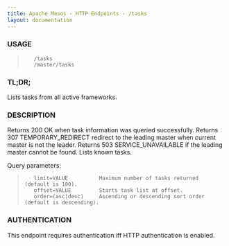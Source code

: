 ```yaml
---
title: Apache Mesos - HTTP Endpoints - /tasks
layout: documentation
---
```

<!--- This is an automatically generated file. DO NOT EDIT! --->

### USAGE ###
>        /tasks
>        /master/tasks

### TL;DR; ###
Lists tasks from all active frameworks.

### DESCRIPTION ###
Returns 200 OK when task information was queried successfully.
Returns 307 TEMPORARY_REDIRECT redirect to the leading master when
current master is not the leader.
Returns 503 SERVICE_UNAVAILABLE if the leading master cannot be
found.
Lists known tasks.

Query parameters:

>        limit=VALUE          Maximum number of tasks returned (default is 100).
>        offset=VALUE         Starts task list at offset.
>        order=(asc|desc)     Ascending or descending sort order (default is descending).


### AUTHENTICATION ###
This endpoint requires authentication iff HTTP authentication is
enabled.